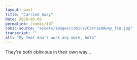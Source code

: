 ```yaml
---
layout: post
title: "Carried Away"
date: 2020-05-05
permalink: /comic/197
comic-source: "assets/images/comics/CarriedAway_fin.jpg"
transcript: ""
alt: "My feet don't work any more, help"
---
```


They're both oblivious in their own way...
